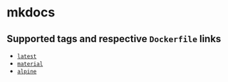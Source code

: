 # mkdocs

## Supported tags and respective `Dockerfile` links

* [`latest`](https://github.com/bradprice/mkdocs/blob/master/Dockerfile)
* [`material`](https://github.com/bradprice/mkdocs/blob/master/Dockerfile-material)
* [`alpine`](https://github.com/bradprice/mkdocs/blob/master/Dockerfile-alpine)
